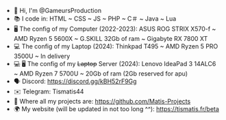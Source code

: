 <!--
- 👋 Hi, I’m @GameursProduction
- 👀 I’m interested in ...
- 🌱 I’m currently learning ...
- 💞️ I’m looking to collaborate on ...
- 📫 How to reach me ...


GameursProduction/GameursProduction is a ✨ special ✨ repository because its `README.md` (this file) appears on your GitHub profile.
You can click the Preview link to take a look at your changes.
--->
- 👋 Hi, I'm @GameursProduction
- 📚 I code in:
      HTML
      ~
      CSS
      ~
      JS
      ~
      PHP
      ~
      C＃
      ~
      Java
      ~
      Lua
- 🖥️ The config of my Computer (2022-2023):
      ASUS ROG STRIX X570-f
      ~
      AMD Ryzen 5 5600X
      ~
      G.SKILL 32Gb of ram
      ~
      Gigabyte RX 7800 XT
- 💻 The config of my Laptop (2024):
      Thinkpad T495
      ~
      AMD Ryzen 5 PRO 3500U
      ~
      In delivery
- ~~💻~~ 🖥 The config of my ~~Laptop~~ Server (2024):
      Lenovo IdeaPad 3 14ALC6
      ~
      AMD Ryzen 7 5700U
      ~
      20Gb of ram (2Gb reserved for apu)
- 🗣️ Discord: 
      https://discord.gg/kBH52rF9Gg
- ✉️ Telegram:
      Tismatis44
- 📁 Where all my projects are:
      https://github.com/Matis-Projects
- 🌍 My website (will be updated in not too long ^^):
      https://tismatis.fr/beta
<!--- 📺 Twitch:
      https://twitch.tv/tismaproduction-->
